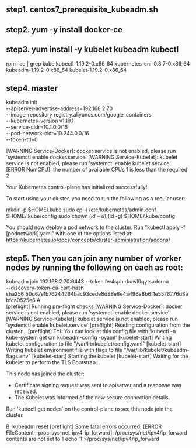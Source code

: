 step1. centos7_prerequisite_kubeadm.sh
----

step2. yum -y install docker-ce
----

step3. yum install -y kubelet kubeadm kubectl 
----
rpm -aq | grep kube 
kubectl-1.19.2-0.x86_64
kubernetes-cni-0.8.7-0.x86_64
kubeadm-1.19.2-0.x86_64
kubelet-1.19.2-0.x86_64

step4. master
----
kubeadm init \
--apiserver-advertise-address=192.168.2.70 \
--image-repository registry.aliyuncs.com/google_containers \
--kubernetes-version v1.19.1 \
--service-cidr=10.1.0.0/16 \
--pod-network-cidr=10.244.0.0/16 \
--token-ttl=0

[WARNING Service-Docker]: docker service is not enabled, please run 'systemctl enable docker.service'
[WARNING Service-Kubelet]: kubelet service is not enabled, please run 'systemctl enable kubelet.service'
[ERROR NumCPU]: the number of available CPUs 1 is less than the required 2

Your Kubernetes control-plane has initialized successfully!

To start using your cluster, you need to run the following as a regular user:

  mkdir -p $HOME/.kube
  sudo cp -i /etc/kubernetes/admin.conf $HOME/.kube/config
  sudo chown $(id -u):$(id -g) $HOME/.kube/config

You should now deploy a pod network to the cluster.
Run "kubectl apply -f [podnetwork].yaml" with one of the options listed at:
  https://kubernetes.io/docs/concepts/cluster-administration/addons/

step5. Then you can join any number of worker nodes by running the following on each as root:
----
kubeadm join 192.168.2.70:6443 --token fw4sph.rkuwl0qytsudcrnu \
    --discovery-token-ca-cert-hash sha256:50d67e1b76244264bac93cede8d88e8e4a496e8b6f1e5576776d3abfca0525e6
A.    
[preflight] Running pre-flight checks
	[WARNING Service-Docker]: docker service is not enabled, please run 'systemctl enable docker.service'
	[WARNING Service-Kubelet]: kubelet service is not enabled, please run 'systemctl enable kubelet.service'
[preflight] Reading configuration from the cluster...
[preflight] FYI: You can look at this config file with 'kubectl -n kube-system get cm kubeadm-config -oyaml'
[kubelet-start] Writing kubelet configuration to file "/var/lib/kubelet/config.yaml"
[kubelet-start] Writing kubelet environment file with flags to file "/var/lib/kubelet/kubeadm-flags.env"
[kubelet-start] Starting the kubelet
[kubelet-start] Waiting for the kubelet to perform the TLS Bootstrap...

This node has joined the cluster:
* Certificate signing request was sent to apiserver and a response was received.
* The Kubelet was informed of the new secure connection details.

Run 'kubectl get nodes' on the control-plane to see this node join the cluster. 

B.
kubeadm reset
[preflight] Some fatal errors occurred:
	[ERROR FileContent--proc-sys-net-ipv4-ip_forward]: /proc/sys/net/ipv4/ip_forward contents are not set to 1
echo '1'>/proc/sys/net/ipv4/ip_forward